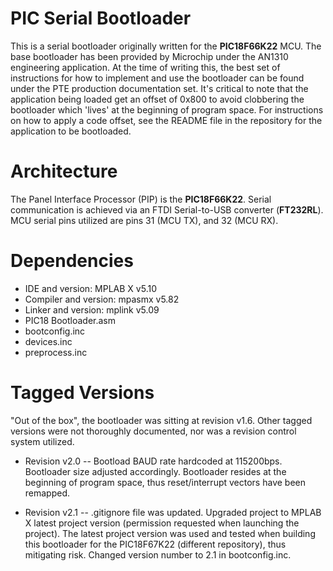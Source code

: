 # PIC Serial Bootloader
This is a serial bootloader originally written for the **PIC18F66K22** MCU.  The base bootloader has been provided by Microchip under the AN1310 engineering application.  At the time of writing this, the best set of instructions for how to implement and use the bootloader can be found under the PTE production documentation set.  It's critical to note that the application being loaded get an offset of 0x800 to avoid clobbering the bootloader which 'lives' at the beginning of program space. For instructions on how to apply a code offset, see the README file in the repository for the application to be bootloaded.   

# Architecture
The Panel Interface Processor (PIP) is the **PIC18F66K22**.  Serial communication is achieved via an FTDI Serial-to-USB converter (**FT232RL**). MCU serial pins utilized are pins 31 (MCU TX), and 32 (MCU RX).    

# Dependencies
* IDE and version: MPLAB X v5.10
* Compiler and version: mpasmx v5.82
* Linker and version: mplink v5.09
* PIC18 Bootloader.asm
* bootconfig.inc
* devices.inc
* preprocess.inc

# Tagged Versions 
"Out of the box", the bootloader was sitting at revision v1.6.  Other tagged versions were not thoroughly documented, nor was a revision control system utilized.  

* Revision v2.0 -- Bootload BAUD rate hardcoded at 115200bps.  Bootloader size adjusted accordingly.  Bootloader resides at the beginning of program space, thus reset/interrupt vectors have been remapped.  

* Revision v2.1 -- .gitignore file was updated.  Upgraded project to MPLAB X latest project version (permission requested when launching the project).  The latest project version was used and tested when building this bootloader for the PIC18F67K22 (different repository), thus mitigating risk.  Changed version number to 2.1 in bootconfig.inc.  